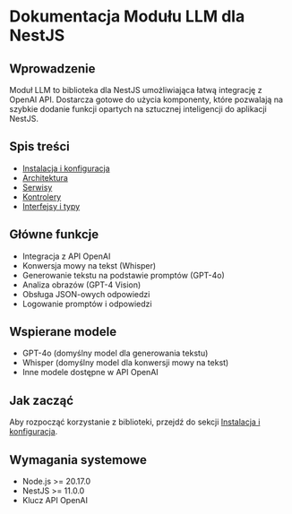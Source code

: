 # Dokumentacja Modułu LLM dla NestJS

## Wprowadzenie

Moduł LLM to biblioteka dla NestJS umożliwiająca łatwą integrację z OpenAI API. Dostarcza gotowe do użycia komponenty, które pozwalają na szybkie dodanie funkcji opartych na sztucznej inteligencji do aplikacji NestJS.

## Spis treści

- [Instalacja i konfiguracja](./instalacja.md)
- [Architektura](./architektura.md)
- [Serwisy](./serwisy.md)
- [Kontrolery](./kontrolery.md)
- [Interfejsy i typy](./interfejsy.md)

## Główne funkcje

- Integracja z API OpenAI
- Konwersja mowy na tekst (Whisper)
- Generowanie tekstu na podstawie promptów (GPT-4o)
- Analiza obrazów (GPT-4 Vision)
- Obsługa JSON-owych odpowiedzi
- Logowanie promptów i odpowiedzi

## Wspierane modele

- GPT-4o (domyślny model dla generowania tekstu)
- Whisper (domyślny model dla konwersji mowy na tekst)
- Inne modele dostępne w API OpenAI

## Jak zacząć

Aby rozpocząć korzystanie z biblioteki, przejdź do sekcji [Instalacja i konfiguracja](./instalacja.md).

## Wymagania systemowe

- Node.js >= 20.17.0
- NestJS >= 11.0.0
- Klucz API OpenAI
